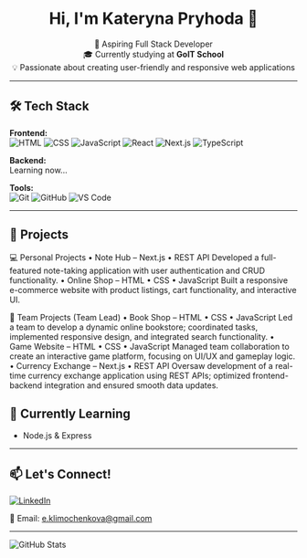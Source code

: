 <h1 align="center">Hi, I'm Kateryna Pryhoda 👋</h1>

<p align="center">
🌱 Aspiring Full Stack Developer<br>
🎓 Currently studying at <strong>GoIT School</strong><br>
💡 Passionate about creating user-friendly and responsive web applications
</p>

---

## 🛠️ Tech Stack

**Frontend:**  
![HTML](https://img.shields.io/badge/-HTML5-E34F26?style=flat&logo=html5&logoColor=white)
![CSS](https://img.shields.io/badge/-CSS3-1572B6?style=flat&logo=css3&logoColor=white)
![JavaScript](https://img.shields.io/badge/-JavaScript-F7DF1E?style=flat&logo=javascript&logoColor=black)
![React](https://img.shields.io/badge/-React-61DAFB?style=flat&logo=react&logoColor=black)
![Next.js](https://img.shields.io/badge/-Next.js-000000?style=flat&logo=next.js&logoColor=white)
![TypeScript](https://img.shields.io/badge/-TypeScript-3178C6?style=flat&logo=typescript&logoColor=white)

**Backend:**  
Learning now...

**Tools:**  
![Git](https://img.shields.io/badge/-Git-F05032?style=flat&logo=git&logoColor=white)
![GitHub](https://img.shields.io/badge/-GitHub-181717?style=flat&logo=github)
![VS Code](https://img.shields.io/badge/-VS%20Code-007ACC?style=flat&logo=visual-studio-code)


---

## 🚀 Projects

💻 Personal Projects
	•	Note Hub – Next.js • REST API
Developed a full-featured note-taking application with user authentication and CRUD functionality.
	•	Online Shop – HTML • CSS • JavaScript
Built a responsive e-commerce website with product listings, cart functionality, and interactive UI.

👥 Team Projects (Team Lead)
	•	Book Shop – HTML • CSS • JavaScript
Led a team to develop a dynamic online bookstore; coordinated tasks, implemented responsive design, and integrated search functionality.
	•	Game Website – HTML • CSS • JavaScript
Managed team collaboration to create an interactive game platform, focusing on UI/UX and gameplay logic.
	•	Currency Exchange – Next.js • REST API
Oversaw development of a real-time currency exchange application using REST APIs; optimized frontend-backend integration and ensured smooth data updates.


## 🌱 Currently Learning

- Node.js & Express


---

## 📫 Let's Connect!

[![LinkedIn](https://img.shields.io/badge/-LinkedIn-0A66C2?style=flat&logo=linkedin&logoColor=white)](https://uk.linkedin.com/in/kateryna-pryhoda-28383023a)
  
📧 Email: e.klimochenkova@gmail.com 


---

![GitHub Stats](https://github-readme-stats.vercel.app/api?username=netkatya&show_icons=true&theme=tokyonight)

